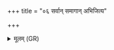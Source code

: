 +++
title = "०६ सर्वान् समागान् अभिजित्य"

+++
<details><summary>मूलम् (GR)</summary>

सर्वान् समागान् अभिजित्य लोकान्  
यावन्तः कामाः समपूपुरस् तान् ।  
वि गाहेथाम् आयवनं च दर्विर्  
एकस्मिन् पात्रे अध्युद्धरैनम् ॥
</details>